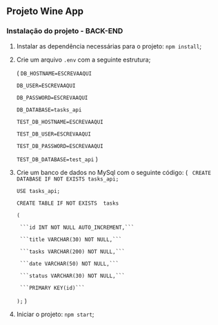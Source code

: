 ## Projeto Wine App

### Instalação do projeto - BACK-END

1. Instalar as dependência necessárias para o projeto: ```npm install```;

2. Crie um arquivo ```.env``` com a seguinte estrutura;

    (
    ```DB_HOSTNAME=ESCREVAAQUI```
    
    ```DB_USER=ESCREVAAQUI```
    
    ```DB_PASSWORD=ESCREVAAQUI```
    
    ```DB_DATABASE=tasks_api```
    


    ```TEST_DB_HOSTNAME=ESCREVAAQUI```
    
    ```TEST_DB_USER=ESCREVAAQUI```
    
    ```TEST_DB_PASSWORD=ESCREVAAQUI```
    
    ```TEST_DB_DATABASE=test_api```
    )

3. Crie um banco de dados no MySql com o seguinte código:
    (
   ``` CREATE DATABASE IF NOT EXISTS tasks_api;```

    ```USE tasks_api;```

    ```CREATE TABLE IF NOT EXISTS  tasks```
    
    ```(```
    
        ```id INT NOT NULL AUTO_INCREMENT,```
        
        ```title VARCHAR(30) NOT NULL,```
        
        ```tasks VARCHAR(200) NOT NULL,```
        
        ```date VARCHAR(50) NOT NULL,```
        
        ```status VARCHAR(30) NOT NULL,```
        
        ```PRIMARY KEY(id)```
        
    ```);```
       )

4. Iniciar o projeto: ```npm start```;
